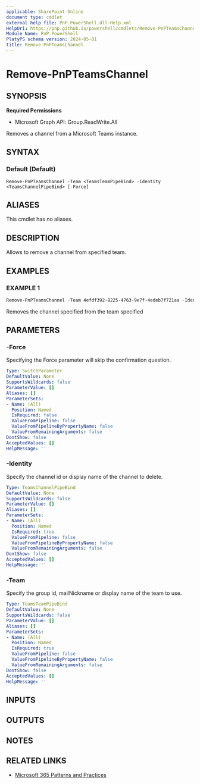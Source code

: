 ```yaml
---
applicable: SharePoint Online
document type: cmdlet
external help file: PnP.PowerShell.dll-Help.xml
HelpUri: https://pnp.github.io/powershell/cmdlets/Remove-PnPTeamsChannel.html
Module Name: PnP.PowerShell
PlatyPS schema version: 2024-05-01
title: Remove-PnPTeamsChannel
---
```


# Remove-PnPTeamsChannel

## SYNOPSIS

**Required Permissions**

  * Microsoft Graph API: Group.ReadWrite.All

Removes a channel from a Microsoft Teams instance.

## SYNTAX

### Default (Default)

```
Remove-PnPTeamsChannel -Team <TeamsTeamPipeBind> -Identity <TeamsChannelPipeBind> [-Force]
```

## ALIASES

This cmdlet has no aliases.

## DESCRIPTION

Allows to remove a channel from specified team.

## EXAMPLES

### EXAMPLE 1

```powershell
Remove-PnPTeamsChannel -Team 4efdf392-8225-4763-9e7f-4edeb7f721aa -Identity "My Channel"
```

Removes the channel specified from the team specified

## PARAMETERS

### -Force

Specifying the Force parameter will skip the confirmation question.

```yaml
Type: SwitchParameter
DefaultValue: None
SupportsWildcards: false
ParameterValue: []
Aliases: []
ParameterSets:
- Name: (All)
  Position: Named
  IsRequired: false
  ValueFromPipeline: false
  ValueFromPipelineByPropertyName: false
  ValueFromRemainingArguments: false
DontShow: false
AcceptedValues: []
HelpMessage: ''
```

### -Identity

Specify the channel id or display name of the channel to delete.

```yaml
Type: TeamsChannelPipeBind
DefaultValue: None
SupportsWildcards: false
ParameterValue: []
Aliases: []
ParameterSets:
- Name: (All)
  Position: Named
  IsRequired: true
  ValueFromPipeline: false
  ValueFromPipelineByPropertyName: false
  ValueFromRemainingArguments: false
DontShow: false
AcceptedValues: []
HelpMessage: ''
```

### -Team

Specify the group id, mailNickname or display name of the team to use.

```yaml
Type: TeamsTeamPipeBind
DefaultValue: None
SupportsWildcards: false
ParameterValue: []
Aliases: []
ParameterSets:
- Name: (All)
  Position: Named
  IsRequired: true
  ValueFromPipeline: false
  ValueFromPipelineByPropertyName: false
  ValueFromRemainingArguments: false
DontShow: false
AcceptedValues: []
HelpMessage: ''
```

## INPUTS

## OUTPUTS

## NOTES

## RELATED LINKS

- [Microsoft 365 Patterns and Practices](https://aka.ms/m365pnp)
